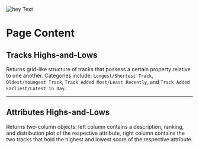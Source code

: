 ![hey Text](https://media.giphy.com/media/wl5eQctHnu3cfe8XQB/giphy.gif)

# Page Content

## Tracks Highs-and-Lows

Returns grid-like structure of tracks that possess a certain property relative to one another. Categories include: `Longest/Shortest Track`, `Oldest/Youngest Track`, `Track Added Most/Least Recently`, and `Track Added Earliest/Latest in Day`.

---

## Attributes Highs-and-Lows

Returns two-column objects: left column contains a description, ranking, and distribution plot of the respective attribute, right column contains the two tracks that hold the highest and lowest score of the respective attribute.
